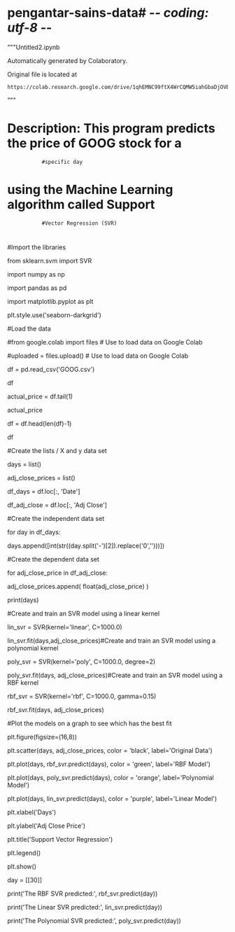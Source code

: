 # pengantar-sains-data# -*- coding: utf-8 -*-

"""Untitled2.ipynb

Automatically generated by Colaboratory.

Original file is located at

    https://colab.research.google.com/drive/1qhEMNC99ftX4WrCQMW5iahGbaDjOVBnE

"""

# Description: This program predicts the price of GOOG stock for a   

               #specific day 

#              using the Machine Learning algorithm called Support 

               #Vector Regression (SVR) 

#

#Import the libraries

from sklearn.svm import SVR

import numpy as np

import pandas as pd

import matplotlib.pyplot as plt

plt.style.use('seaborn-darkgrid')

#Load the data

#from google.colab import files # Use to load data on Google Colab

#uploaded = files.upload() # Use to load data on Google Colab

df = pd.read_csv('GOOG.csv')

df

actual_price = df.tail(1)

actual_price

df = df.head(len(df)-1)

df

#Create the lists / X and y data set

days = list()

adj_close_prices = list()

df_days = df.loc[:, 'Date']

df_adj_close = df.loc[:, 'Adj Close']

#Create the independent data set

for day in df_days:

   days.append([int(str((day.split('-')[2]).replace('0','')))])

#Create the dependent data set

for adj_close_price in df_adj_close:

   adj_close_prices.append( float(adj_close_price) )

print(days)

#Create and train an SVR model using a linear kernel

lin_svr = SVR(kernel='linear', C=1000.0)

lin_svr.fit(days,adj_close_prices)#Create and train an SVR model using a polynomial kernel

poly_svr = SVR(kernel='poly', C=1000.0, degree=2)

poly_svr.fit(days, adj_close_prices)#Create and train an SVR model using a RBF kernel

rbf_svr = SVR(kernel='rbf', C=1000.0, gamma=0.15)

rbf_svr.fit(days, adj_close_prices)

#Plot the models on a graph to see which has the best fit

plt.figure(figsize=(16,8))

plt.scatter(days, adj_close_prices, color = 'black', label='Original Data')

plt.plot(days, rbf_svr.predict(days), color = 'green', label='RBF Model')

plt.plot(days, poly_svr.predict(days), color = 'orange', label='Polynomial Model')

plt.plot(days, lin_svr.predict(days), color = 'purple', label='Linear Model')

plt.xlabel('Days')

plt.ylabel('Adj Close Price')

plt.title('Support Vector Regression')

plt.legend()

plt.show()

day = [[30]]

print('The RBF SVR predicted:', rbf_svr.predict(day))

print('The Linear SVR predicted:', lin_svr.predict(day))

print('The Polynomial SVR predicted:', poly_svr.predict(day))
